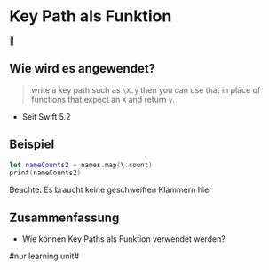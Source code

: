 # Key Path als Funktion
📌
## Wie wird es angewendet?

> write a key path such as `\X.y` then you can use that in place of functions that expect an `X` and return `y`.

- Seit Swift 5.2

## Beispiel

```swift
let nameCounts2 = names.map(\.count)
print(nameCounts2)
```

Beachte: Es braucht keine geschweiften Klammern hier

## Zusammenfassung
- Wie können Key Paths als Funktion verwendet werden?


#nur learning unit#